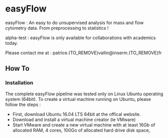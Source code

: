 # easyFlow
easyFlow : An easy to do unsupervised analysis for mass and flow cytometry data.
From preprocessing to statistics !

alpha-test :
easyFlow is only available for collaborations with academics today. 

Please contact me at : patrice.(TO_REMOVE)vallin@inserm.(TO_REMOVE)fr

## How To

### Installation 

The complete easyFlow pipeline was tested only on Linux Ubuntu operating system (64bit). To create a virtual machine running on Ubuntu, please follow the steps :
- First, download Ubuntu 16.04 LTS 64bit at the offical website.
- Download and install a virtual machine creator (ie VMware)
- Start VMware and create a new virtual machine with at least 16Gb of allocated RAM, 4 cores, 100Go of allocated hard drive disk space, 
